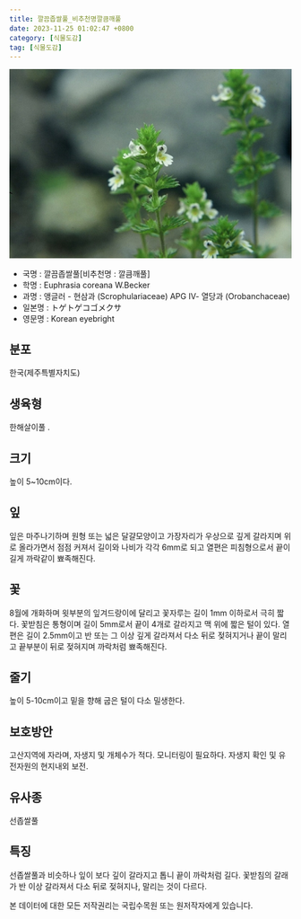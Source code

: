 ```yaml
---
title: 깔끔좁쌀풀_비추천명깔큼깨풀
date: 2023-11-25 01:02:47 +0800
category: [식물도감]
tag: [식물도감]
---
```




![깔끔좁쌀풀[비추천명 : 깔큼깨풀]](/assets/img/fileUpload/plants/basic/Scrophulariaceae/Euphrasia/9473/2_th2.JPG)
- 국명 : 깔끔좁쌀풀[비추천명 : 깔큼깨풀]
- 학명 : Euphrasia coreana W.Becker
- 과명 : 앵글러 - 현삼과 (Scrophulariaceae) APG Ⅳ- 열당과 (Orobanchaceae)
- 일본명 : トゲトゲコゴメクサ
- 영문명 : Korean eyebright


## 분포
한국(제주특별자치도) 
## 생육형
한해살이풀 .
## 크기
높이 5~10cm이다.
## 잎
잎은 마주나기하며 원형 또는 넓은 달걀모양이고 가장자리가 우상으로 깊게 갈라지며 위로 올라가면서 점점 커져서 길이와 나비가 각각 6mm로 되고 열편은 피침형으로서 끝이 길게 까락같이 뾰족해진다.
## 꽃
8월에 개화하며 윗부분의 잎겨드랑이에 달리고 꽃자루는 길이 1mm 이하로서 극히 짧다. 꽃받침은 통형이며 길이 5mm로서 끝이 4개로 갈라지고 맥 위에 짧은 털이 있다. 열편은 길이 2.5mm이고 반 또는 그 이상 깊게 갈라져서 다소 뒤로 젖혀지거나 끝이 말리고 끝부분이 뒤로 젖혀지며 까락처럼 뾰족해진다.
## 줄기
높이 5-10cm이고 밑을 향해 굽은 털이 다소 밀생한다.
## 보호방안
고산지역에 자라며, 자생지 및 개체수가 적다. 모니터링이 필요하다. 자생지 확인 및 유전자원의 현지내외 보전.
## 유사종
선좁쌀풀
## 특징
선좁쌀풀과 비슷하나 잎이 보다 깊이 갈라지고 톱니 끝이 까락처럼 길다. 꽃받침의 갈래가 반 이상 갈라져서 다소 뒤로 젖혀지나, 말리는 것이 다르다.






본 데이터에 대한 모든 저작권리는 국립수목원 또는 원저작자에게 있습니다.

